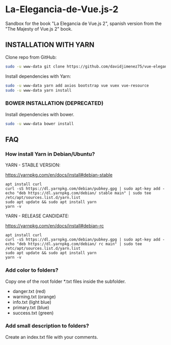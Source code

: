 # La-Elegancia-de-Vue.js-2

Sandbox for the book "La Elegancia de Vue.js 2", spanish version from the "The Majesty of Vue.js 2" book.


## INSTALLATION WITH YARN

Clone repo from GitHub:

```bash
sudo -u www-data git clone https://github.com/davidjimenez75/vue-elegancia.git
```

Install dependencies with Yarn:

```bash
sudo -u www-data yarn add axios bootstrap vue vuex vue-resource
sudo -u www-data yarn install
```



### BOWER INSTALLATION (DEPRECATED)

Install dependencies with bower.

```bash
sudo -u www-data bower install
```



## FAQ

### How install Yarn in Debian/Ubuntu?

YARN - STABLE VERSION:

https://yarnpkg.com/en/docs/install#debian-stable

```
apt install curl
curl -sS https://dl.yarnpkg.com/debian/pubkey.gpg | sudo apt-key add -
echo "deb https://dl.yarnpkg.com/debian/ stable main" | sudo tee /etc/apt/sources.list.d/yarn.list
sudo apt update && sudo apt install yarn
yarn -v
```

YARN - RELEASE CANDIDATE:

https://yarnpkg.com/en/docs/install#debian-rc

```
apt install curl
curl -sS https://dl.yarnpkg.com/debian/pubkey.gpg | sudo apt-key add -
echo "deb https://dl.yarnpkg.com/debian/ rc main" | sudo tee /etc/apt/sources.list.d/yarn.list
sudo apt update && sudo apt install yarn
yarn -v
```

### Add color to folders?

Copy one of the root folder *.txt files inside the subfolder.

 - danger.txt (red)
 - warning.txt (orange)
 - info.txt (light blue)
 - primary.txt (blue)
 - success.txt  (green)


### Add small description to folders?

Create an index.txt file with your comments.
